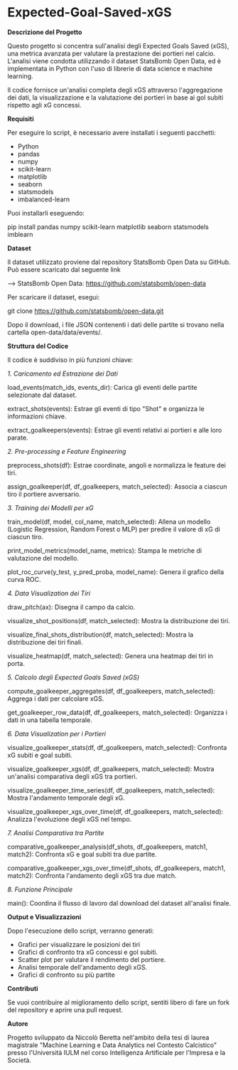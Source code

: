 # Expected-Goal-Saved-xGS

**Descrizione del Progetto**

Questo progetto si concentra sull'analisi degli Expected Goals Saved (xGS), una metrica avanzata per valutare la prestazione dei portieri nel calcio. L'analisi viene condotta utilizzando il dataset StatsBomb Open Data, ed è implementata in Python con l'uso di librerie di data science e machine learning.

Il codice fornisce un'analisi completa degli xGS attraverso l'aggregazione dei dati, la visualizzazione e la valutazione dei portieri in base ai gol subiti rispetto agli xG concessi.

**Requisiti**

Per eseguire lo script, è necessario avere installati i seguenti pacchetti:
- Python
- pandas
- numpy
- scikit-learn
- matplotlib
- seaborn
- statsmodels
- imbalanced-learn

Puoi installarli eseguendo:

pip install pandas numpy scikit-learn matplotlib seaborn statsmodels imblearn

**Dataset**

Il dataset utilizzato proviene dal repository StatsBomb Open Data su GitHub. Può essere scaricato dal seguente link

--> StatsBomb Open Data: https://github.com/statsbomb/open-data

Per scaricare il dataset, esegui:

git clone https://github.com/statsbomb/open-data.git

Dopo il download, i file JSON contenenti i dati delle partite si trovano nella cartella open-data/data/events/.

**Struttura del Codice**

Il codice è suddiviso in più funzioni chiave:

_1. Caricamento ed Estrazione dei Dati_

load_events(match_ids, events_dir): Carica gli eventi delle partite selezionate dal dataset.

extract_shots(events): Estrae gli eventi di tipo "Shot" e organizza le informazioni chiave.

extract_goalkeepers(events): Estrae gli eventi relativi ai portieri e alle loro parate.

_2. Pre-processing e Feature Engineering_

preprocess_shots(df): Estrae coordinate, angoli e normalizza le feature dei tiri.

assign_goalkeeper(df, df_goalkeepers, match_selected): Associa a ciascun tiro il portiere avversario.

_3. Training dei Modelli per xG_

train_model(df, model, col_name, match_selected): Allena un modello (Logistic Regression, Random Forest o MLP) per predire il valore di xG di ciascun tiro.

print_model_metrics(model_name, metrics): Stampa le metriche di valutazione del modello.

plot_roc_curve(y_test, y_pred_proba, model_name): Genera il grafico della curva ROC.

_4. Data Visualization dei Tiri_

draw_pitch(ax): Disegna il campo da calcio.

visualize_shot_positions(df, match_selected): Mostra la distribuzione dei tiri.

visualize_final_shots_distribution(df, match_selected): Mostra la distribuzione dei tiri finali.

visualize_heatmap(df, match_selected): Genera una heatmap dei tiri in porta.

_5. Calcolo degli Expected Goals Saved (xGS)_

compute_goalkeeper_aggregates(df, df_goalkeepers, match_selected): Aggrega i dati per calcolare xGS.

get_goalkeeper_row_data(df, df_goalkeepers, match_selected): Organizza i dati in una tabella temporale.

_6. Data Visualization per i Portieri_

visualize_goalkeeper_stats(df, df_goalkeepers, match_selected): Confronta xG subiti e goal subiti.

visualize_goalkeeper_xgs(df, df_goalkeepers, match_selected): Mostra un'analisi comparativa degli xGS tra portieri.

visualize_goalkeeper_time_series(df, df_goalkeepers, match_selected): Mostra l'andamento temporale degli xG.

visualize_goalkeeper_xgs_over_time(df, df_goalkeepers, match_selected): Analizza l'evoluzione degli xGS nel tempo.

_7. Analisi Comparativa tra Partite_

comparative_goalkeeper_analysis(df_shots, df_goalkeepers, match1, match2): Confronta xG e goal subiti tra due partite.

comparative_goalkeeper_xgs_over_time(df_shots, df_goalkeepers, match1, match2): Confronta l'andamento degli xGS tra due match.

_8. Funzione Principale_

main(): Coordina il flusso di lavoro dal download del dataset all'analisi finale.

**Output e Visualizzazioni**

Dopo l'esecuzione dello script, verranno generati:

- Grafici per visualizzare le posizioni dei tiri
- Grafici di confronto tra xG concessi e gol subiti.
- Scatter plot per valutare il rendimento del portiere.
- Analisi temporale dell'andamento degli xGS.
- Grafici di confronto su più partite

**Contributi**

Se vuoi contribuire al miglioramento dello script, sentiti libero di fare un fork del repository e aprire una pull request.

**Autore**

Progetto sviluppato da Niccolò Beretta nell'ambito della tesi di laurea magistrale "Machine Learning e Data Analytics nel Contesto Calcistico" presso l'Università IULM nel corso Intelligenza Artificiale per l'Impresa e la Società.


